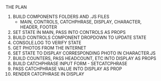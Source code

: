 THE PLAN

1. BUILD COMPONENTS FOLDERS AND .JS FILES
    - MAIN, CONTROLS, CATCHPHRASE, DISPLAY, CHARACTER, HEADER, FOOTER
2. SET STATE IN MAIN, PASS INTO CONTROLS AS PROPS 
3. BUILD CONTROLS COMPONENT DROPDOWN TO UPDATE STATE
4. CONSOLE.LOG TO VERIFY STATE
5. GET PHOTOS FROM THE INTERNET
6. SET STATE TO DISPLAY CORRESPONDING PHOTO IN CHARACTER.JS
7. BUILD COUNTERS, PASS HEADCOUNT, ETC INTO DISPLAY AS PROPS
8. BUILD CATCHPHRASE INPUT FORM - SETCATCPHRASE
9. PASS CATCHPHRASE VALUE INTO DISPLAY AS PROP
10. RENDER CATCPHRASE IN DISPLAY